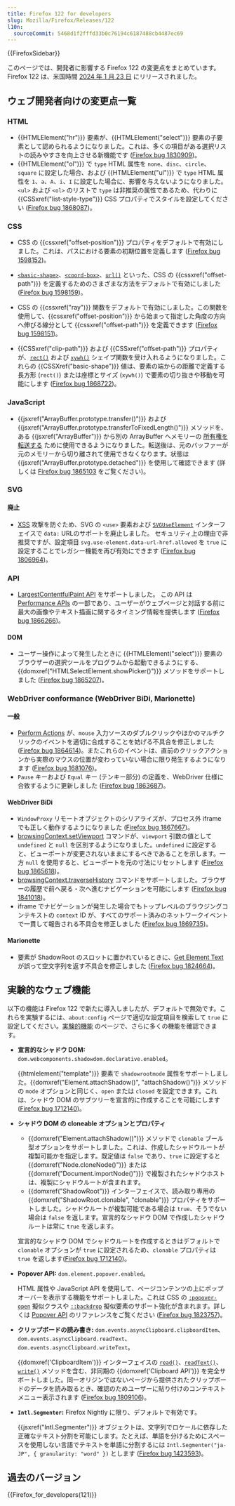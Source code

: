 ```yaml
---
title: Firefox 122 for developers
slug: Mozilla/Firefox/Releases/122
l10n:
  sourceCommit: 5468d1f2fffd33b0c76194c6187488cb4487ec69
---
```


{{FirefoxSidebar}}

このページでは、開発者に影響する Firefox 122 の変更点をまとめています。Firefox 122 は、米国時間 [2024 年 1 月 23 日](https://whattrainisitnow.com/release/?version=122) にリリースされました。

## ウェブ開発者向けの変更点一覧

### HTML

- {{HTMLElement("hr")}} 要素が、{{HTMLElement("select")}} 要素の子要素として認められるようになりました。これは、多くの項目がある選択リストの読みやすさを向上させる新機能です ([Firefox bug 1830909](https://bugzil.la/1830909))。
- {{HTMLElement("ol")}} で `type` HTML 属性を `none`、`disc`、`circle`、`square` に設定した場合、および {{HTMLElement("ul")}} で `type` HTML 属性を `1`、`a`、`A`、`i`、`I` に設定した場合に、影響を与えないようになりました。`<ul>` および `<ol>` のリストで `type` は非推奨の属性であるため、代わりに {{CSSxref("list-style-type")}} CSS プロパティでスタイルを設定してください ([Firefox bug 1868087](https://bugzil.la/1868087))。

### CSS

- CSS の {{cssxref("offset-position")}} プロパティをデフォルトで有効にしました。これは、パスにおける要素の初期位置を定義します ([Firefox bug 1598152](https://bugzil.la/1598152))。

- [`<basic-shape>`](/ja/docs/Web/CSS/offset-path#basic-shape)、[`<coord-box>`](/ja/docs/Web/CSS/offset-path#coord-box)、[`url()`](/ja/docs/Web/CSS/offset-path#url) といった、CSS の {{cssxref("offset-path")}} を定義するためのさまざまな方法をデフォルトで有効にしました ([Firefox bug 1598159](https://bugzil.la/1598159))。

- CSS の {{cssxref("ray")}} 関数をデフォルトで有効にしました。この関数を使用して、{{cssxref("offset-position")}} から始まって指定した角度の方向へ伸びる線分として {{cssxref("offset-path")}} を定義できます ([Firefox bug 1598151](https://bugzil.la/1598151))。

- {{CSSxref("clip-path")}} および {{CSSxref("offset-path")}} プロパティが、[`rect()`](/ja/docs/Web/CSS/basic-shape/rect) および [`xywh()`](/ja/docs/Web/CSS/basic-shape/xywh) シェイプ関数を受け入れるようになりました。これらの {{CSSXref("basic-shape")}} 値は、要素の端からの距離で定義する長方形 (`rect()`) または座標とサイズ (`xywh()`) で要素の切り抜きや移動を可能にします ([Firefox bug 1868722](https://bugzil.la/1868722))。

### JavaScript

- {{jsxref("ArrayBuffer.prototype.transfer()")}} および {{jsxref("ArrayBuffer.prototype.transferToFixedLength()")}} メソッドを、ある {{jsxref("ArrayBuffer")}} から別の ArrayBuffer へメモリーの [所有権を転送する](/ja/docs/Web/JavaScript/Reference/Global_Objects/ArrayBuffer#transferring_arraybuffers) ために使用できるようになりました。転送後は、元のバッファーが元のメモリーから切り離されて使用できなくなります。状態は {{jsxref("ArrayBuffer.prototype.detached")}} を使用して確認できます (詳しくは [Firefox bug 1865103](https://bugzil.la/1865103) をご覧ください)。

### SVG

#### 廃止

- [XSS](/ja/docs/Glossary/Cross-site_scripting) 攻撃を防ぐため、SVG の `<use>` 要素および [`SVGUseElement`](/ja/docs/Web/API/SVGUseElement) インターフェイスで `data:` URLのサポートを廃止しました。
  セキュリティ上の理由で非推奨ですが、設定項目 `svg.use-element.data-url-href.allowed` を `true` に設定することでレガシー機能を再び有効にできます ([Firefox bug 1806964](https://bugzil.la/1806964))。

### API

- [LargestContentfulPaint API](/ja/docs/Web/API/LargestContentfulPaint) をサポートしました。
  この API は [Performance APIs](/ja/docs/Web/API/Performance_API) の一部であり、ユーザーがウェブページと対話する前に最大の画像やテキスト描画に関するタイミング情報を提供します ([Firefox bug 1866266](https://bugzil.la/1866266))。

#### DOM

- ユーザー操作によって発生したときに {{HTMLElement("select")}} 要素のブラウザーの選択ツールをプログラムから起動できるようにする、{{domxref("HTMLSelectElement.showPicker()")}} メソッドをサポートしました ([Firefox bug 1865207](https://bugzil.la/1865207))。

### WebDriver conformance (WebDriver BiDi, Marionette)

#### 一般

- [Perform Actions](https://w3c.github.io/webdriver/#perform-actions) が、`mouse` 入力ソースのダブルクリックやほかのマルチクリックのイベントを適切に合成することを妨げる不具合を修正しました ([Firefox bug 1864614](https://bugzil.la/1864614))。またこれらのイベントは、直前のクリックアクションから実際のマウスの位置が変わっていない場合に限り発生するようになります ([Firefox bug 1681076](https://bugzil.la/1681076))。
- `Pause` キーおよび `Equal` キー (テンキー部分) の定義を、WebDriver 仕様に合致するように更新しました ([Firefox bug 1863687](https://bugzil.la/1863687))。

#### WebDriver BiDi

- `WindowProxy` リモートオブジェクトのシリアライズが、プロセス外 iframe でも正しく動作するようになりました ([Firefox bug 1867667](https://bugzil.la/1867667))。
- [browsingContext.setViewport](https://w3c.github.io/webdriver-bidi/#command-browsingContext-setViewport) コマンドが、`viewport` 引数の値として `undefined` と `null` を区別するようになりました。`undefined` に設定すると、ビューポートが変更されないままにするべきであることを示します。一方 `null` を使用すると、ビューポートを元の寸法にリセットします ([Firefox bug 1865618](https://bugzil.la/1865618))。
- [browsingContext.traverseHistory](https://w3c.github.io/webdriver-bidi/#command-browsingContext-traverseHistory) コマンドをサポートしました。ブラウザーの履歴で前へ戻る・次へ進むナビゲーションを可能にします ([Firefox bug 1841018](https://bugzil.la/1841018))。
- iframe でナビゲーションが発生した場合でもトップレベルのブラウジングコンテキストの `context` ID が、すべてのサポート済みのネットワークイベントで一貫して報告される不具合を修正しました ([Firefox bug 1869735](https://bugzil.la/1869735))。

#### Marionette

- 要素が ShadowRoot のスロットに置かれているときに、[Get Element Text](https://w3c.github.io/webdriver/#dfn-get-element-text) が誤って空文字列を返す不具合を修正しました ([Firefox bug 1824664](https://bugzil.la/1824664))。

## 実験的なウェブ機能

以下の機能は Firefox 122 で新たに導入しましたが、デフォルトで無効です。これらを実験するには、`about:config` ページで適切な設定項目を検索して `true` に設定してください。[実験的機能](/ja/docs/Mozilla/Firefox/Experimental_features) のページで、さらに多くの機能を確認できます。

- **宣言的なシャドウ DOM:** `dom.webcomponents.shadowdom.declarative.enabled`。

  {{htmlelement("template")}} 要素で `shadowrootmode` 属性をサポートしました。{{domxref("Element.attachShadow()", "attachShadow()")}} メソッドの `mode` オプションと同じく、`open` または `closed` を設定できます。これは、シャドウ DOM のサブツリーを宣言的に作成することを可能にします ([Firefox bug 1712140](https://bugzil.la/1712140))。

- **シャドウ DOM の cloneable オプションとプロパティ**

  - {{domxref("Element.attachShadow()")}} メソッドで `clonable` ブール型オプションをサポートしました。これは、作成したシャドウルートが複製可能かを指定します。既定値は `false` であり、`true` に設定すると {{domxref("Node.cloneNode()")}} または {{domxref("Document.importNode()")}} で複製されたシャドウホストは、複製にシャドウルートが含まれます。
  - {{domxref("ShadowRoot")}} インターフェイスで、読み取り専用の {{domxref("ShadowRoot.clonable", "clonable")}} プロパティをサポートしました。シャドウルートが複製可能である場合は `true`、そうでない場合は `false` を返します。宣言的なシャドウ DOM で作成したシャドウルートは常に `true` を返します。

  宣言的なシャドウ DOM でシャドウルートを作成するときはデフォルトで `clonable` オプションが `true` に設定されるため、`clonable` プロパティは `true` を返します([Firefox bug 1712140](https://bugzil.la/1868428))。

- **Popover API:** `dom.element.popover.enabled`。

  HTML 属性や JavaScript API を使用して、ページコンテンツの上にポップオーバーを表示する機能をサポートしました。これは CSS の [`:popover-open`](/ja/docs/Web/CSS/:popover-open) 擬似クラスや [`::backdrop`](/ja/docs/Web/CSS/::backdrop) 擬似要素のサポート強化が含まれます。詳しくは [Popover API](/ja/docs/Web/API/Popover_API) のリファレンスをご覧ください ([Firefox bug 1823757](https://bugzil.la/1823757))。

- **クリップボードの読み書き:** `dom.events.asyncClipboard.clipboardItem`、`dom.events.asyncClipboard.readText`、`dom.events.asyncClipboard.writeText`。

  {{domxref('ClipboardItem')}} インターフェイスの [`read()`](/ja/docs/Web/API/Clipboard/read)、[`readText()`](/ja/docs/Web/API/Clipboard/readText)、[`write()`](/ja/docs/Web/API/Clipboard/write) メソッドを含む、非同期の {{domxref('Clipboard API')}} を完全サポートしました。同一オリジンではないページから提供されたクリップボードのデータを読み取るとき、確認のためユーザーに貼り付けのコンテキストメニュー表示されます ([Firefox bug 1809106](https://bugzil.la/1809106))。

- **`Intl.Segmenter`:** Firefox Nightly に限り、デフォルトで有効です。

  {{jsxref("Intl.Segmenter")}} オブジェクトは、文字列でロケールに依存した正確なテキスト分割を可能にします。たとえば、単語を分けるためにスペースを使用しない言語でテキストを単語に分割するには `Intl.Segmenter("ja-JP", { granularity: "word" })` とします ([Firefox bug 1423593](https://bugzil.la/1423593))。

## 過去のバージョン

{{Firefox_for_developers(121)}}
